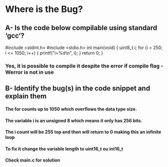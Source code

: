 # Where is the Bug?

## A- Is the code below compilable using standard ‘gcc‘?

#include <stdint.h>
#include <stdio.h>
int main(void) {
uint8_t i;
for (i = 250; i <= 1050; i++) {
printf("i=%d\n", i);
}
return 0;
}

### Yes, it is possible to compile it despite the error if compile flag -Werror is not in use

## B- Identify the bug(s) in the code snippet and explain them
#### The for counts up to 1050 which overflows the data type size. 
#### The variable i is an unsigned 8 which means it only has 256 bits.
#### The i count will be 255 top and then will return to 0 making this an infinite loop
#### To fix it change the variable length to uint16_t ou int16_t

#### Check main.c for solution
